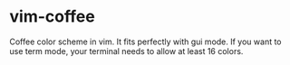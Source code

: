 # vim-coffee
Coffee color scheme in vim. It fits perfectly with gui mode. If you want to use term mode, your terminal needs to allow at least 16 colors.
